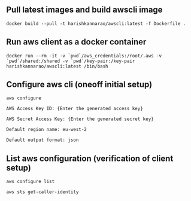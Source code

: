 ## Pull latest images and build awscli image

    docker build --pull -t harishkannarao/awscli:latest -f Dockerfile .

## Run aws client as a docker container

    docker run --rm -it -v `pwd`/aws_credentials:/root/.aws -v `pwd`/shared:/shared -v `pwd`/key-pair:/key-pair harishkannarao/awscli:latest /bin/bash

## Configure aws cli (oneoff initial setup)

    aws configure

    AWS Access Key ID: {Enter the generated access key}

    AWS Secret Access Key: {Enter the generated secret key}

    Default region name: eu-west-2

    Default output format: json

## List aws configuration (verification of client setup)

    aws configure list

    aws sts get-caller-identity 